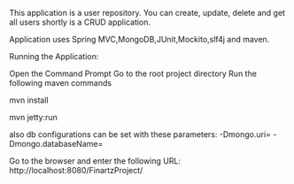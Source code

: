 This application is a user repository. You can create, update, delete and get all users shortly is a CRUD application. 

Application uses Spring MVC,MongoDB,JUnit,Mockito,slf4j and maven.


Running the Application:

Open the Command Prompt
Go to the root project directory
Run the following maven commands 

mvn install

mvn jetty:run

also db configurations can be set with these parameters:
-Dmongo.uri=
-Dmongo.databaseName=

Go to the browser and enter the following URL:
http://localhost:8080/FinartzProject/

